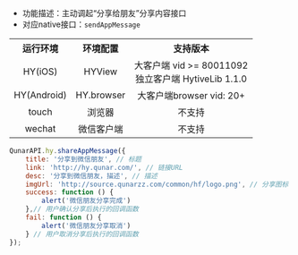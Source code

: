 * 功能描述：主动调起“分享给朋友”分享内容接口
* 对应native接口：`sendAppMessage`
    
<table style="text-align:center">
    <tr>
        <th>运行环境</th>
        <th>环境配置</th>
        <th>支持版本</th>
    </tr>
    <tr>
        <td>HY(iOS)</td>
        <td>HYView</td>
        <td>大客户端 vid >= 80011092<br/>独立客户端 HytiveLib 1.1.0</td>
    </tr>
    <tr>
        <td>HY(Android)</td>
        <td>HY.browser</td>
        <td>大客户端browser vid: 20+ </td>
    </tr>
    <tr>
        <td>touch</td>
        <td>浏览器</td>
        <td>不支持</td>
    </tr>
    <tr>
        <td>wechat</td>
        <td>微信客户端</td>
        <td>不支持</td>
    </tr>
</table>

```js
QunarAPI.hy.shareAppMessage({
    title: '分享到微信朋友', // 标题
    link: 'http://hy.qunar.com/', // 链接URL
    desc: '分享到微信朋友，描述', // 描述
    imgUrl: 'http://source.qunarzz.com/common/hf/logo.png', // 分享图标
    success: function () {
        alert('微信朋友分享完成')
    },// 用户确认分享后执行的回调函数
    fail: function () {
        alert('微信朋友分享取消')
    } // 用户取消分享后执行的回调函数
});
```
